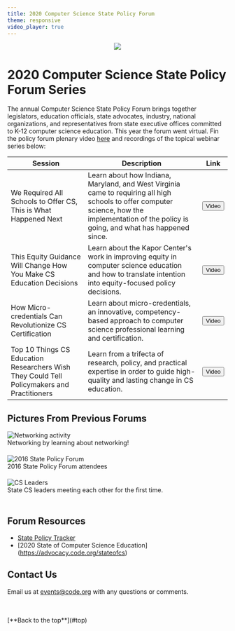 ```yaml
---
title: 2020 Computer Science State Policy Forum
theme: responsive
video_player: true
---
```

<a id="top"></a>

<p align="center"><img style="max-width: 100%" src="/images/fit-970/2020forumwebinarseriesbanner.png"></p>


# 2020 Computer Science State Policy Forum Series

The annual Computer Science State Policy Forum brings together legislators, education officials, state advocates, industry, national organizations, and representatives from state executive offices committed to K-12 computer science education. This year the forum went virtual. Fin the policy forum plenary video [here](https://code.zoom.us/rec/share/BWbb4kz3BUmyhh2QQGqWyGzlcMluwdGHSGUezEedhgsYwym_Bt6KUg6U83hx0sjK.StQEPHgoJwZDE-Zt) and recordings of the topical webinar series below:

Session | Description |Link|
--------------|------------|--------|
We Required All Schools to Offer CS, This is What Happened Next| Learn about how Indiana, Maryland, and West Virginia came to requiring all high schools to offer computer science, how the implementation of the policy is going, and what has happened since.|<a href="https://code.zoom.us/rec/share/z2pSs1GwwFspMj2VMeGEjIpTaoRT3EH_7PSiArAUnEd-N0iar57WJlrm8wlLHl1g.tMccbBgJpfuDf57z"><button>Video</button></a>|
This Equity Guidance Will Change How You Make CS Education Decisions| Learn about the Kapor Center's work in improving equity in computer science education and how to translate intention into equity-focused policy decisions. |<a href="https://code.zoom.us/rec/share/KAN_zgQaCMDWFE6VWyoM4wpYYOvvs3Nx2_KYPlMQO6ekbi6yzFIznW-NgiliMP9M.aRx1_tDw-eTZXGyZ"><button>Video</button></a>|
How Micro-credentials Can Revolutionize CS Certification  	|Learn about micro-credentials, an innovative, competency-based approach to computer science professional learning and certification.|<a href="https://code.zoom.us/rec/share/tYJ0SbQYLZe4a0eAIss8KwJjbTGwiMKwLRaoC9hj9wPAWjlg4JwYZ31ZOy73IpQ2.TcrFgQNVsaagePfF"><button>Video</button></a>|
Top 10 Things CS Education Researchers Wish They Could Tell Policymakers and Practitioners |Learn from a trifecta of research, policy, and practical expertise in order to guide high-quality and lasting change in CS education. |<a href="https://code.zoom.us/rec/share/8cMY8LqRyg07IQalbCkUSVuoRNhkUYFhrMJO9zUIl2fmAFaWn-ylmQ5xzdCZAK2E.4GODijpb2NoUf44x"><button>Video</button></a>|



## Pictures From Previous Forums

<div class="col-33" style="padding-right: 20px; padding-bottom: 20px;">
<img alt="Networking activity" src="/images/fit-300/networking.jpg">
<br>Networking by learning about networking!
</div>
<div class="col-33" style="padding-right: 20px; padding-bottom: 20px;">
<img alt="2016 State Policy Forum" src="/images/fit-300/2016-state-policy-forum.jpg">
<br>2016 State Policy Forum attendees
</div>
<div class="col-33" style="padding-right: 20px; padding-bottom: 20px;">
<img alt="CS Leaders" src="/images/fit-300/cs-leads.jpg">
<br>State CS leaders meeting each other for the first time.
</div>
<div style="clear: both;"></div>


## Forum Resources

* [State Policy Tracker](http://bit.ly/9policies)
* [2020 State of Computer Science Education] (https://advocacy.code.org/stateofcs)



## Contact Us
Email us at [events@code.org](mailto:events@code.org) with any questions or comments.

<br>
<br>
[**Back to the top**](#top)
<br/>



